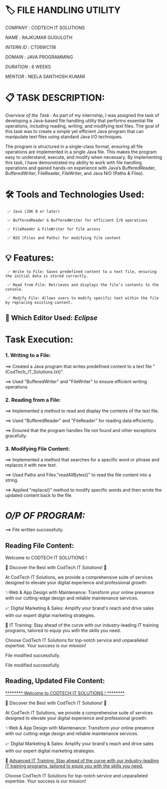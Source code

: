 # 🏷️ FILE HANDLING UTILITY

*COMPANY* : CODTECH IT SOLUTIONS

*NAME*    : RAJKUMAR GUGULOTH

*INTERN ID* : CT06WC118

*DOMAIN*  : JAVA PROGRAMMING

*DURATION* : 6 WEEKS

*MENTOR*  : NEELA SANTHOSH KUMAR

# 📋 TASK DESCRIPTION:
*Overview of the Task* :
As part of my internship, I was assigned the task of developing a Java-based file handling utility that performs essential file operations,
including reading, writing, and modifying text files. The goal of this task was to create a simple yet efficient Java program that can manipulate text files using standard Java I/O techniques.

The program is structured in a single-class format, ensuring all file operations are implemented in a single Java file. This makes the program easy to understand, execute, and modify when necessary. 
By implementing this task, I have demonstrated my ability to work with file handling operations and gained hands-on experience with Java’s BufferedReader, BufferedWriter, FileReader, FileWriter,
and Java NIO (Paths & Files).

# 🛠️ Tools and Technologies Used:
     ✅ Java (JDK 8 or later)

     ✅ BufferedReader & BufferedWriter for efficient I/O operations

     ✅ FileReader & FileWriter for file access

     ✅ NIO (Files and Paths) for modifying file content

# 💡 Features:
     ✅ Write to File: Saves predefined content to a text file, ensuring the initial data is stored correctly.

     ✅ Read from File: Retrieves and displays the file’s contents to the console.

     ✅ Modify File: Allows users to modify specific text within the file by replacing existing content.

## 🚀 Which Editor Used:          *Eclipse*

# Task Execution:

### 1. Writing to a File:

==> Created a Java program that writes predefined content to a text file "(CodTech_IT_Solutions.txt)".

==> Used "BufferedWriter" and "FileWriter" to ensure efficient writing operations.
 
### 2. Reading from a File:

==> Implemented a method to read and display the contents of the text file.

==> Used "BufferedReader" and "FileReader" for reading data efficiently.

==> Ensured that the program handles file not found and other exceptions gracefully.

### 3. Modifying File Content:

==> Implemented a method that searches for a specific word or phrase and replaces it with new text.

==> Used Paths and Files."readAllBytes()" to read the file content into a string.

==> Applied "replace()" method to modify specific words and then wrote the updated content back to the file.


# *O/P OF PROGRAM:*

==> File written successfully.

Reading File Content:
--------------------------------------

Welcome to CODTECH IT SOLUTIONS !

🌟 Discover the Best with CodTech IT Solutions! 🌟

At CodTech IT Solutions, we provide a comprehensive suite of services designed to elevate your digital experience and professional growth:

✨Web & App Design with Maintenance: Transform your online presence with our cutting-edge design and reliable maintenance services.

📈 Digital Marketing & Sales: Amplify your brand's reach and drive sales with our expert digital marketing strategies.

🚀 IT Training: Stay ahead of the curve with our industry-leading IT training programs, tailored to equip you with the skills you need.

Choose CodTech IT Solutions for top-notch service and unparalleled expertise. Your success is our mission!

File modified successfully.

File modified successfully.

Reading, Updated File Content:
--------------------------------------

 <ins>******** Welcome to CODTECH IT SOLUTIONS ! ********</ins> 

🌟 Discover the Best with CodTech IT Solutions! 🌟

At CodTech IT Solutions, we provide a comprehensive suite of services designed to elevate your digital experience and professional growth:

✨Web & App Design with Maintenance: Transform your online presence with our cutting-edge design and reliable maintenance services.

📈 Digital Marketing & Sales: Amplify your brand's reach and drive sales with our expert digital marketing strategies.

🚀 <ins>Advanced IT Training:<ins/>  Stay ahead of the curve with our industry-leading IT training programs, tailored to equip you with the skills you need.

Choose CodTech IT Solutions for top-notch service and unparalleled expertise. Your success is our mission!




